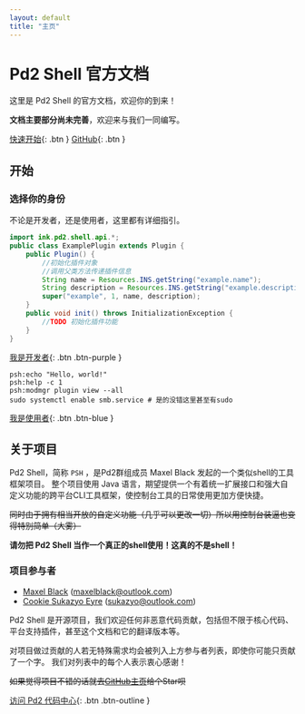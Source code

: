 ```yaml
---
layout: default
title: "主页"
---
```


# Pd2 Shell 官方文档

这里是 Pd2 Shell 的官方文档，欢迎你的到来！

**文档主要部分尚未完善**，欢迎来与我们一同编写。

[快速开始](#开始){: .btn }
[GitHub](https://github.com/pd2-works/psh){: .btn }

## 开始

### 选择你的身份

不论是开发者，还是使用者，这里都有详细指引。

```java
import ink.pd2.shell.api.*;
public class ExamplePlugin extends Plugin {
	public Plugin() {
		//初始化插件对象
		//调用父类方法传递插件信息
		String name = Resources.INS.getString("example.name");
		String description = Resources.INS.getString("example.description");
		super("example", 1, name, description);
	}
	public void init() throws InitializationException {
		//TODO 初始化插件功能
	}
}
```
[我是开发者](developer){: .btn .btn-purple }

```shell
psh:echo "Hello, world!"
psh:help -c 1
psh:modmgr plugin view --all
sudo systemctl enable smb.service # 是的没错这里甚至有sudo
```
[我是使用者](user){: .btn .btn-blue }

## 关于项目

Pd2 Shell，简称 `PSH` ，是Pd2群组成员 Maxel Black 发起的一个类似shell的工具框架项目。
整个项目使用 Java 语言，期望提供一个有着统一扩展接口和强大自定义功能的跨平台CLI工具框架，使控制台工具的日常使用更加方便快捷。

~~同时由于拥有相当开放的自定义功能（几乎可以更改一切）所以用控制台装逼也变得特别简单（大雾）~~

**请勿把 Pd2 Shell 当作一个真正的shell使用！这真的不是shell！**

### 项目参与者

- [Maxel Black](https://github.com/maxelblack) ([maxelblack@outlook.com](mailto:maxelblack@outlook.com))
- [Cookie Sukazyo Eyre](https://github.com/Eyre-S) ([sukazyo@outlook.com](mailto:sukazyo@outlook.com))

Pd2 Shell 是开源项目，我们欢迎任何非恶意代码贡献，包括但不限于核心代码、平台支持插件，甚至这个文档和它的翻译版本等。

对项目做过贡献的人若无特殊需求均会被列入上方参与者列表，即使你可能只贡献了一个字。
我们对列表中的每个人表示衷心感谢！

~~如果觉得项目不错的话就去[GitHub主页](https://github.com/pd2-works/psh)给个Star呗~~

[访问 Pd2 代码中心](https://pd2-works.github.io){: .btn .btn-outline }
